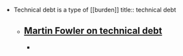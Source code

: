 - Technical debt is a type of [[burden]]
  title:: technical debt
	- [Martin Fowler on technical debt](https://martinfowler.com/bliki/TechnicalDebt.html)
		-
		-